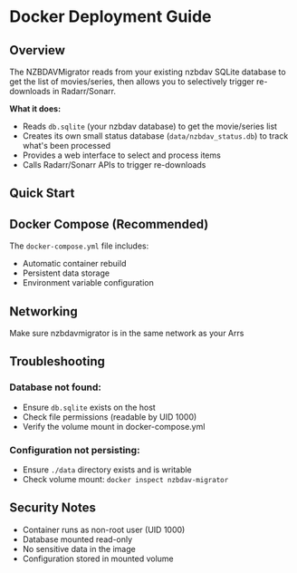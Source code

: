 # Docker Deployment Guide

## Overview

The NZBDAVMigrator reads from your existing nzbdav SQLite database to get the list of movies/series, then allows you to selectively trigger re-downloads in Radarr/Sonarr.

**What it does:**
- Reads `db.sqlite` (your nzbdav database) to get the movie/series list
- Creates its own small status database (`data/nzbdav_status.db`) to track what's been processed
- Provides a web interface to select and process items
- Calls Radarr/Sonarr APIs to trigger re-downloads

## Quick Start

## Docker Compose (Recommended)

The `docker-compose.yml` file includes:
- Automatic container rebuild
- Persistent data storage
- Environment variable configuration

## Networking

Make sure nzbdavmigrator is in the same network as your Arrs

## Troubleshooting

### Database not found:
- Ensure `db.sqlite` exists on the host
- Check file permissions (readable by UID 1000)
- Verify the volume mount in docker-compose.yml

### Configuration not persisting:
- Ensure `./data` directory exists and is writable
- Check volume mount: `docker inspect nzbdav-migrator`

## Security Notes

- Container runs as non-root user (UID 1000)
- Database mounted read-only
- No sensitive data in the image
- Configuration stored in mounted volume
